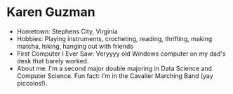 # Karen Guzman
- Hometown: Stephens City, Virginia
- Hobbies: Playing instruments, crocheting, reading, thrifting, making matcha, hiking, hanging out with friends
- First Computer I Ever Saw: Veryyyy old Windows computer on my dad's desk that barely worked.
- About me: I'm a second major double majoring in Data Science and Computer Science. Fun fact: I'm in the Cavalier Marching Band (yay piccolos!).

